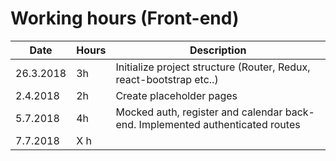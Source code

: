 # Working hours (Front-end)

| Date      | Hours | Description                                                                   |
| --------- | ----- | ----------------------------------------------------------------------------- |
| 26.3.2018 | 3h    | Initialize project structure (Router, Redux, react-bootstrap etc..)           |
| 2.4.2018  | 2h    | Create placeholder pages                                                      |
| 5.7.2018  | 4h    | Mocked auth, register and calendar back-end. Implemented authenticated routes |
| 7.7.2018  | X h   |                                                                               |
